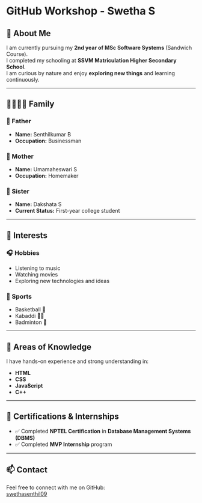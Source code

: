 # GitHub Workshop - Swetha S

## 👩 About Me

I am currently pursuing my **2nd year of MSc Software Systems** (Sandwich Course).  
I completed my schooling at **SSVM Matriculation Higher Secondary School**.  
I am curious by nature and enjoy **exploring new things** and learning continuously.

---

## 👨‍👩‍👧‍👧 Family

### 👨 Father
- **Name:** Senthilkumar B  
- **Occupation:** Businessman

### 👩 Mother
- **Name:** Umamaheswari S  
- **Occupation:** Homemaker

### 👧 Sister
- **Name:** Dakshata S  
- **Current Status:** First-year college student

---

## 🌟 Interests

### 🎧 Hobbies
- Listening to music  
- Watching movies  
- Exploring new technologies and ideas  

### 🏅 Sports
- Basketball 🏀  
- Kabaddi 🤼‍♀️  
- Badminton 🏸  

---

## 🧠 Areas of Knowledge

I have hands-on experience and strong understanding in:

- **HTML**
- **CSS**
- **JavaScript**
- **C++**

---

## 📜 Certifications & Internships

- ✅ Completed **NPTEL Certification** in **Database Management Systems (DBMS)**
- ✅ Completed **MVP Internship** program

---

## 📫 Contact

Feel free to connect with me on GitHub:  
[swethasenthil09](https://github.com/swethasenthil09)

